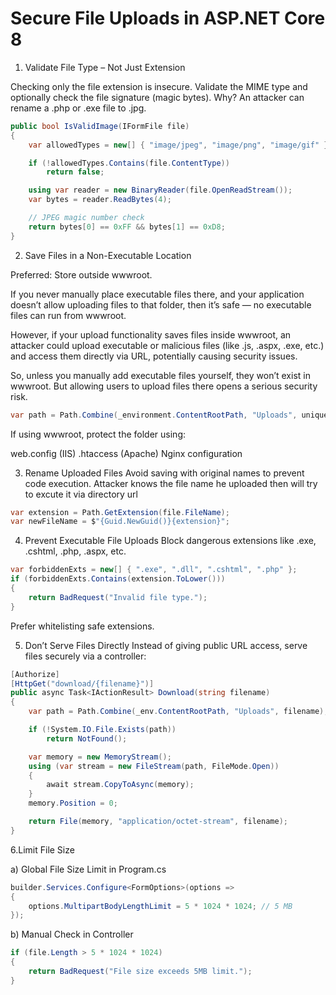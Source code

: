 #  Secure File Uploads in ASP.NET Core 8

1. Validate File Type – Not Just Extension

Checking only the file extension is insecure. Validate the MIME type and optionally check the file signature (magic bytes).
Why? An attacker can rename a .php or .exe file to .jpg.

```csharp
public bool IsValidImage(IFormFile file)
{
    var allowedTypes = new[] { "image/jpeg", "image/png", "image/gif" };

    if (!allowedTypes.Contains(file.ContentType))
        return false;

    using var reader = new BinaryReader(file.OpenReadStream());
    var bytes = reader.ReadBytes(4);

    // JPEG magic number check
    return bytes[0] == 0xFF && bytes[1] == 0xD8;
}
```
2. Save Files in a Non-Executable Location

Preferred: Store outside wwwroot.

If you never manually place executable files there, and your application doesn’t allow uploading files to that folder, then it’s safe — no executable files can run from wwwroot.

However, if your upload functionality saves files inside wwwroot, an attacker could upload executable or malicious files (like .js, .aspx, .exe, etc.) and access them directly via URL, potentially causing security issues.

So, unless you manually add executable files yourself, they won’t exist in wwwroot. But allowing users to upload files there opens a serious security risk.

```csharp
var path = Path.Combine(_environment.ContentRootPath, "Uploads", uniqueFileName);
```
If using wwwroot, protect the folder using:

web.config (IIS)
.htaccess (Apache)
Nginx configuration

3. Rename Uploaded Files
Avoid saving with original names to prevent code execution.
Attacker knows the file name he uploaded then will try to excute it via directory url

```csharp
var extension = Path.GetExtension(file.FileName);
var newFileName = $"{Guid.NewGuid()}{extension}";
```
4. Prevent Executable File Uploads
Block dangerous extensions like .exe, .cshtml, .php, .aspx, etc.

```csharp
var forbiddenExts = new[] { ".exe", ".dll", ".cshtml", ".php" };
if (forbiddenExts.Contains(extension.ToLower()))
{
    return BadRequest("Invalid file type.");
}
```
Prefer whitelisting safe extensions.

5. Don’t Serve Files Directly
Instead of giving public URL access, serve files securely via a controller:

```csharp
[Authorize]
[HttpGet("download/{filename}")]
public async Task<IActionResult> Download(string filename)
{
    var path = Path.Combine(_env.ContentRootPath, "Uploads", filename);

    if (!System.IO.File.Exists(path))
        return NotFound();

    var memory = new MemoryStream();
    using (var stream = new FileStream(path, FileMode.Open))
    {
        await stream.CopyToAsync(memory);
    }
    memory.Position = 0;

    return File(memory, "application/octet-stream", filename);
}
```
6.Limit File Size

a) Global File Size Limit in Program.cs

```csharp
builder.Services.Configure<FormOptions>(options =>
{
    options.MultipartBodyLengthLimit = 5 * 1024 * 1024; // 5 MB
});
```
b) Manual Check in Controller

```csharp
if (file.Length > 5 * 1024 * 1024)
{
    return BadRequest("File size exceeds 5MB limit.");
}
```